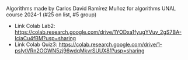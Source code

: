 Algorithms made by Carlos David Ramírez Muñoz for algorithms UNAL course 2024-1 (#25 on list, #5 group)

* Link Colab Lab2: https://colab.research.google.com/drive/1YODxa1fyugYVuv_2gS7BA-IciaCu4fBM?usp=sharing
* Link Colab Quiz3: https://colab.research.google.com/drive/1-psIytVRn2OGWN5zj96wdqMkvrSUUX81?usp=sharing
